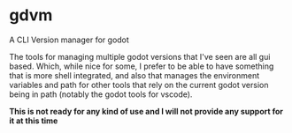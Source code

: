# gdvm
A CLI Version manager for godot

The tools for managing multiple godot versions that I've seen are all gui based. Which, while nice for some, I prefer to
be able to have something that is more shell integrated, and also that manages the environment variables and path for
other tools that rely on the current godot version being in path (notably the godot tools for vscode).

**This is not ready for any kind of use and I will not provide any support for it at this time**
